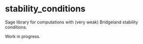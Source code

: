 # stability_conditions
Sage library for computations with (very weak) Bridgeland stability conditions.

Work in progress.
